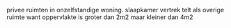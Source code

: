 privee ruimten in onzelfstandige woning. slaapkamer vertrek telt als overige ruimte want oppervlakte is groter dan 2m2 maar kleiner dan 4m2
